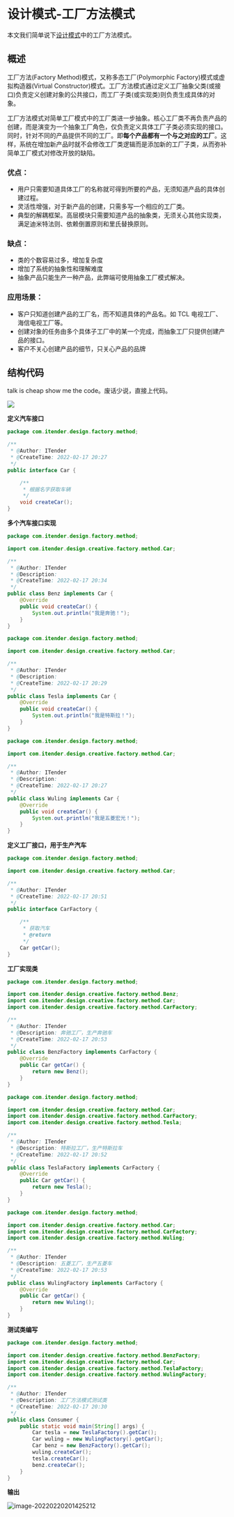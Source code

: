 # 设计模式-工厂方法模式

本文我们简单说下[设计模式](https://blog.csdn.net/Y_eatMeat/article/details/123001650)中的工厂方法模式。

## 概述

工厂方法(Factory Method)模式，又称多态工厂(Polymorphic Factory)模式或虚拟构造器(Virtual Constructor)模式。工厂方法模式通过定义工厂抽象父类(或接口)负责定义创建对象的公共接口，而工厂子类(或实现类)则负责生成具体的对象。

工厂方法模式对简单工厂模式中的工厂类进一步抽象。核心工厂类不再负责产品的创建，而是演变为一个抽象工厂角色，仅负责定义具体工厂子类必须实现的接口。同时，针对不同的产品提供不同的工厂。即**每个产品都有一个与之对应的工厂**。这样，系统在增加新产品时就不会修改工厂类逻辑而是添加新的工厂子类，从而弥补简单工厂模式对修改开放的缺陷。

### 优点：

- 用户只需要知道具体工厂的名称就可得到所要的产品，无须知道产品的具体创建过程。
- 灵活性增强，对于新产品的创建，只需多写一个相应的工厂类。
- 典型的解耦框架。高层模块只需要知道产品的抽象类，无须关心其他实现类，满足迪米特法则、依赖倒置原则和里氏替换原则。

### 缺点：

- 类的个数容易过多，增加复杂度
- 增加了系统的抽象性和理解难度
- 抽象产品只能生产一种产品，此弊端可使用抽象工厂模式解决。

### 应用场景：

- 客户只知道创建产品的工厂名，而不知道具体的产品名。如 TCL 电视工厂、海信电视工厂等。
- 创建对象的任务由多个具体子工厂中的某一个完成，而抽象工厂只提供创建产品的接口。
- 客户不关心创建产品的细节，只关心产品的品牌

## 结构代码

talk is cheap show me the code。废话少说，直接上代码。

![](images/工厂方法模式.png)

**定义汽车接口**

```java
package com.itender.design.factory.method;

/**
 * @Author: ITender
 * @CreateTime: 2022-02-17 20:27
 */
public interface Car {

    /**
     * 根据名字获取车辆
     */
    void createCar();
}

```

**多个汽车接口实现**

```java
package com.itender.design.factory.method;

import com.itender.design.creative.factory.method.Car;

/**
 * @Author: ITender
 * @Description:
 * @CreateTime: 2022-02-17 20:34
 */
public class Benz implements Car {
    @Override
    public void createCar() {
        System.out.println("我是奔驰！");
    }
}
```

```java
package com.itender.design.factory.method;

import com.itender.design.creative.factory.method.Car;

/**
 * @Author: ITender
 * @Description:
 * @CreateTime: 2022-02-17 20:29
 */
public class Tesla implements Car {
    @Override
    public void createCar() {
        System.out.println("我是特斯拉！");
    }
}

```

```java
package com.itender.design.factory.method;

import com.itender.design.creative.factory.method.Car;

/**
 * @Author: ITender
 * @Description:
 * @CreateTime: 2022-02-17 20:27
 */
public class Wuling implements Car {
    @Override
    public void createCar() {
        System.out.println("我是五菱宏光！");
    }
}
```

**定义工厂接口，用于生产汽车**

```java
package com.itender.design.factory.method;

import com.itender.design.creative.factory.method.Car;

/**
 * @Author: ITender
 * @CreateTime: 2022-02-17 20:51
 */
public interface CarFactory {

    /**
     * 获取汽车
     * @return
     */
    Car getCar();
}

```

**工厂实现类**

```java
package com.itender.design.factory.method;

import com.itender.design.creative.factory.method.Benz;
import com.itender.design.creative.factory.method.Car;
import com.itender.design.creative.factory.method.CarFactory;

/**
 * @Author: ITender
 * @Description: 奔驰工厂，生产奔驰车
 * @CreateTime: 2022-02-17 20:53
 */
public class BenzFactory implements CarFactory {
    @Override
    public Car getCar() {
        return new Benz();
    }
}

```

```java
package com.itender.design.factory.method;

import com.itender.design.creative.factory.method.Car;
import com.itender.design.creative.factory.method.CarFactory;
import com.itender.design.creative.factory.method.Tesla;

/**
 * @Author: ITender
 * @Description: 特斯拉工厂，生产特斯拉车
 * @CreateTime: 2022-02-17 20:52
 */
public class TeslaFactory implements CarFactory {
    @Override
    public Car getCar() {
        return new Tesla();
    }
}

```

```java
package com.itender.design.factory.method;

import com.itender.design.creative.factory.method.Car;
import com.itender.design.creative.factory.method.CarFactory;
import com.itender.design.creative.factory.method.Wuling;

/**
 * @Author: ITender
 * @Description: 五菱工厂，生产五菱车
 * @CreateTime: 2022-02-17 20:53
 */
public class WulingFactory implements CarFactory {
    @Override
    public Car getCar() {
        return new Wuling();
    }
}

```

**测试类编写**

```java
package com.itender.design.factory.method;

import com.itender.design.creative.factory.method.BenzFactory;
import com.itender.design.creative.factory.method.Car;
import com.itender.design.creative.factory.method.TeslaFactory;
import com.itender.design.creative.factory.method.WulingFactory;

/**
 * @Author: ITender
 * @Description: 工厂方法模式测试类
 * @CreateTime: 2022-02-17 20:30
 */
public class Consumer {
    public static void main(String[] args) {
        Car tesla = new TeslaFactory().getCar();
        Car wuling = new WulingFactory().getCar();
        Car benz = new BenzFactory().getCar();
        wuling.createCar();
        tesla.createCar();
        benz.createCar();
    }
}

```

**输出**

![image-20220220201425212](images/工厂方法模式输出.png)




